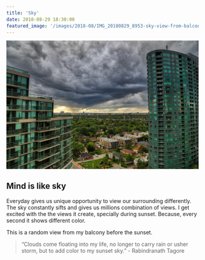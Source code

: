 ```yaml
---
title: 'Sky'
date: 2018-08-29 18:30:00
featured_image: '/images/2018-08/IMG_20180829_8953-sky-view-from-balcony-1600x1100.jpeg'
---
```


![Exposure Time: 1/250, FNumber: 10, Focal Length: 24](/images/2018-08/IMG_20180829_8953-sky-view-from-balcony-1600x1100.jpeg)

## Mind is like sky
Everyday gives us unique opportunity to view our surrounding differently. The sky constantly sifts and gives us millions combination of views.
I get excited with the the views it create, specially during sunset. Because, every second it shows different color.

This is a random view from my balcony before the sunset.


> “Clouds come floating into my life, no longer to carry rain or usher storm, but to add color to my sunset sky.” - Rabindranath Tagore